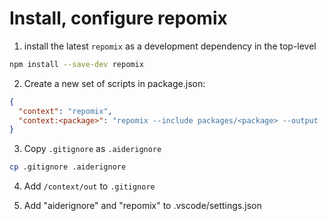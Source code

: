 # Install, configure repomix

1. install the latest `repomix` as a development dependency in the top-level
  ```sh
  npm install --save-dev repomix
  ```

2. Create a new set of scripts in package.json:
  ```json
  {
    "context": "repomix",
    "context:<package>": "repomix --include packages/<package> --output ./context/out/<package>.repomix.xml"
  }
  ```

3. Copy `.gitignore` as `.aiderignore`
  ```sh
  cp .gitignore .aiderignore
  ```

4. Add `/context/out` to `.gitignore`

5. Add "aiderignore" and "repomix" to .vscode/settings.json
